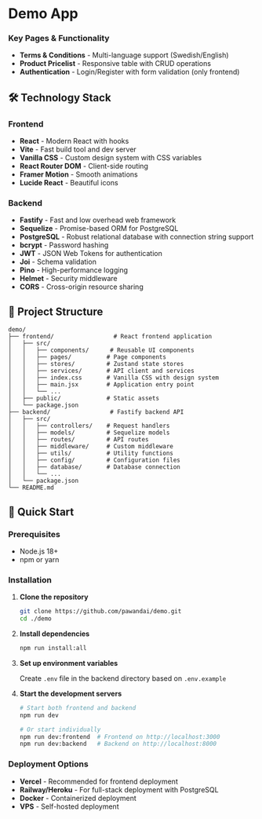 # Demo App

### Key Pages & Functionality
- **Terms & Conditions** - Multi-language support (Swedish/English)
- **Product Pricelist** - Responsive table with CRUD operations
- **Authentication** - Login/Register with form validation (only frontend)

## 🛠 Technology Stack

### Frontend
- **React** - Modern React with hooks
- **Vite** - Fast build tool and dev server
- **Vanilla CSS** - Custom design system with CSS variables
- **React Router DOM** - Client-side routing
- **Framer Motion** - Smooth animations
- **Lucide React** - Beautiful icons

### Backend
- **Fastify** - Fast and low overhead web framework
- **Sequelize** - Promise-based ORM for PostgreSQL
- **PostgreSQL** - Robust relational database with connection string support
- **bcrypt** - Password hashing
- **JWT** - JSON Web Tokens for authentication
- **Joi** - Schema validation
- **Pino** - High-performance logging
- **Helmet** - Security middleware
- **CORS** - Cross-origin resource sharing

## 📁 Project Structure

```
demo/
├── frontend/                 # React frontend application
│   ├── src/
│   │   ├── components/      # Reusable UI components
│   │   ├── pages/          # Page components
│   │   ├── stores/         # Zustand state stores
│   │   ├── services/       # API client and services
│   │   ├── index.css       # Vanilla CSS with design system
│   │   ├── main.jsx        # Application entry point
│   │   └── ...
│   ├── public/             # Static assets
│   └── package.json
├── backend/                 # Fastify backend API
│   ├── src/
│   │   ├── controllers/    # Request handlers
│   │   ├── models/         # Sequelize models
│   │   ├── routes/         # API routes
│   │   ├── middleware/     # Custom middleware
│   │   ├── utils/          # Utility functions
│   │   ├── config/         # Configuration files
│   │   ├── database/       # Database connection
│   │   └── ...
│   └── package.json
└── README.md
```

## 🚀 Quick Start

### Prerequisites
- Node.js 18+ 
- npm or yarn

### Installation

1. **Clone the repository**
   ```bash
   git clone https://github.com/pawandai/demo.git
   cd ./demo
   ```

2. **Install dependencies**
   ```bash
   npm run install:all
   ```

3. **Set up environment variables**
   
   Create `.env` file in the backend directory based on `.env.example`

4. **Start the development servers**
   ```bash
   # Start both frontend and backend
   npm run dev

   # Or start individually
   npm run dev:frontend  # Frontend on http://localhost:3000
   npm run dev:backend   # Backend on http://localhost:8000
   ```

### Deployment Options
- **Vercel** - Recommended for frontend deployment
- **Railway/Heroku** - For full-stack deployment with PostgreSQL
- **Docker** - Containerized deployment
- **VPS** - Self-hosted deployment
